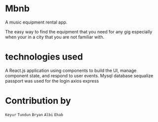 # Mbnb
A music equipment rental app.

The easy way to find the equipment that you need for any gig especially when your in a city that you are not familiar with.


# technologies used
A React.js application using components to build the UI, manage component state, and respond to user events.
Mysql database 
sequalize
passport was used for the login
axios
express









# Contribution by
`Keyur` `Tundun` `Bryan` `Albi` `Ehab`

